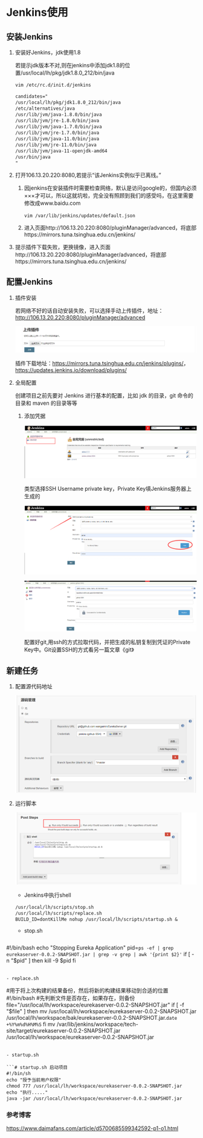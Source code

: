 # Jenkins使用

## 安装Jenkins

1. 安装好Jenkins，jdk使用1.8

   若提示jdk版本不对,则在jenkins中添加jdk1.8的位置/usr/local/lh/pkg/jdk1.8.0_212/bin/java

   ```vim /etc/rc.d/init.d/jenkins
   vim /etc/rc.d/init.d/jenkins
   ```

   ```candidates="
   candidates="
   /usr/local/lh/pkg/jdk1.8.0_212/bin/java
   /etc/alternatives/java
   /usr/lib/jvm/java-1.8.0/bin/java
   /usr/lib/jvm/jre-1.8.0/bin/java
   /usr/lib/jvm/java-1.7.0/bin/java
   /usr/lib/jvm/jre-1.7.0/bin/java
   /usr/lib/jvm/java-11.0/bin/java
   /usr/lib/jvm/jre-11.0/bin/java
   /usr/lib/jvm/java-11-openjdk-amd64
   /usr/bin/java
   "
   
   ```

2. 打开106.13.20.220:8080,若提示“该Jenkins实例似乎已离线。”

   1. 因jenkins在安装插件时需要检查网络，默认是访问google的，但国内必须×××才可以，所以这就坑啦，完全没有照顾到我们的感受吗，在这里需要修改成www.baidu.com

      ```vim /var/lib/jenkins/updates/default.json```

   2. 进入页面http://106.13.20.220:8080/pluginManager/advanced，将底部https://mirrors.tuna.tsinghua.edu.cn/jenkins/

3. 提示插件下载失败，更换镜像，进入页面http://106.13.20.220:8080/pluginManager/advanced，将底部https://mirrors.tuna.tsinghua.edu.cn/jenkins/

## 配置Jenkins

1. 插件安装

   若网络不好的话自动安装失败，可以选择手动上传插件，地址：<http://106.13.20.220:8080/pluginManager/advanced>

   ![1561518733639](.\assets\img\1561518733639.png)

   插件下载地址：<https://mirrors.tuna.tsinghua.edu.cn/jenkins/plugins/>，<https://updates.jenkins.io/download/plugins/>

2. 全局配置

   创建项目之前先要对 Jenkins 进行基本的配置，比如 jdk 的目录，git 命令的目录和 maven 的目录等等

   1. 添加凭据

      ![1561519320531](.\assets\img\1561519320531.png)

      类型选择SSH Username private key，Private Key填Jenkins服务器上生成的

      ![1561519586851](.\assets\img\1561519586851.png)
   
      ![1561519510144](.\assets\img\1561519510144.png)
   
      配置好git,用ssh的方式拉取代码，并把生成的私钥复制到凭证的Private Key中。Git设置SSH的方式看另一篇文章《git》

## 新建任务

1. 配置源代码地址

   ![1561531043943](.\assets\img\1561531043943.png)

2. 运行脚本

   ![1561531103209](.\assets\img\1561531103209.png)

   - Jenkins中执行shell

   ```
   /usr/local/lh/scripts/stop.sh
   /usr/local/lh/scripts/replace.sh
   BUILD_ID=dontKillMe nohup /usr/local/lh/scripts/startup.sh &
   ```
   
   - stop.sh
   
   ```
#!/bin/bash
   echo "Stopping Eureka Application"
pid=`ps -ef | grep eurekaserver-0.0.2-SNAPSHOT.jar | grep -v grep | awk '{print $2}'`
   if [ -n "$pid" ]
   then
      kill -9 $pid
   fi
   ```
   
   - replace.sh
   
   ```
   #用于将上次构建的结果备份，然后将新的构建结果移动到合适的位置
   #!/bin/bash
   #先判断文件是否存在，如果存在，则备份
file="/usr/local/lh/workspace/eurekaserver-0.0.2-SNAPSHOT.jar"
   if [ -f "$file" ]
then
   mv /usr/local/lh/workspace/eurekaserver-0.0.2-SNAPSHOT.jar /usr/local/lh/workspace/bak/eurekaserver-0.0.2-SNAPSHOT.jar.`date +%Y%m%d%H%M%S`
   fi
   mv /var/lib/jenkins/workspace/tech-site/target/eurekaserver-0.0.2-SNAPSHOT.jar /usr/local/lh/workspace/eurekaserver-0.0.2-SNAPSHOT.jar
   
   ```
   
   - startup.sh

   ```# startup.sh 启动项目
#!/bin/sh
   echo "授予当前用户权限"
   chmod 777 /usr/local/lh/workspace/eurekaserver-0.0.2-SNAPSHOT.jar
   echo "执行....."
   java -jar /usr/local/lh/workspace/eurekaserver-0.0.2-SNAPSHOT.jar
   ```


### 参考博客

<https://www.daimafans.com/article/d5700685599342592-p1-o1.html>